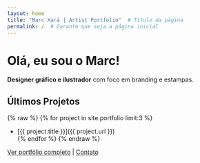 ```yaml
---
layout: home
title: "Marc Xará | Artist Portfolio"  # Título da página
permalink: /  # Garante que seja a página inicial
---
```


# Olá, eu sou o Marc!  

**Designer gráfico e ilustrador** com foco em branding e estampas.  

## Últimos Projetos  
{% raw %}
{% for project in site.portfolio limit:3 %}  
- [{{ project.title }}]({{ project.url }})  
{% endfor %}
{% endraw %}

[Ver portfólio completo](/portfolio) | [Contato](/contact)